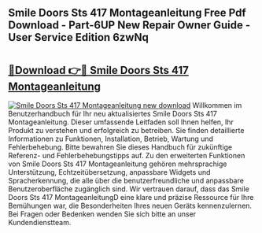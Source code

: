 ## Smile Doors Sts 417 Montageanleitung Free Pdf Download - Part-6UP New Repair Owner Guide - User Service Edition 6zwNq

# <h2><a href="http://df6dbg.blite.top/?on=Smile+Doors+Sts+417+Montageanleitung">🔗Download 👉🔴 Smile Doors Sts 417 Montageanleitung</a></h2>

[![Smile Doors Sts 417 Montageanleitung new download](https://i.imgur.com/lujVjoI.png)](http://df6dbg.blite.top/?on=Smile+Doors+Sts+417+Montageanleitung)
Willkommen im Benutzerhandbuch für Ihr neu aktualisiertes Smile Doors Sts 417 Montageanleitung. Dieser umfassende Leitfaden soll Ihnen helfen, Ihr Produkt zu verstehen und erfolgreich zu betreiben. Sie finden detaillierte Informationen zu Funktionen, Installation, Betrieb, Wartung und Fehlerbehebung. Bitte bewahren Sie dieses Handbuch für zukünftige Referenz- und Fehlerbehebungstipps auf. Zu den erweiterten Funktionen von Smile Doors Sts 417 Montageanleitung gehören mehrsprachige Unterstützung, Echtzeitübersetzung, anpassbare Widgets und Spracherkennung, die alle über die benutzerfreundliche und anpassbare Benutzeroberfläche zugänglich sind. Wir vertrauen darauf, dass das Smile Doors Sts 417 MontageanleitungD eine klare und präzise Ressource für Ihre Bemühungen war, die Besonderheiten Ihres neuen Geräts kennenzulernen. Bei Fragen oder Bedenken wenden Sie sich bitte an unser Kundendienstteam.

